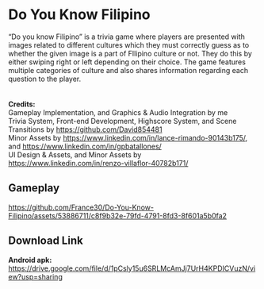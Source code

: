 # Do You Know Filipino
“Do you know Filipino” is a trivia game where players are presented with images related to different cultures which they must correctly guess as to whether the given image is a part of FIlipino culture or not. They do this by either swiping right or left depending on their choice. The game features multiple categories of culture and also shares information regarding each question to the player. 
<br/><br/><br/>
<b>Credits:</b>
<br/>Gameplay Implementation, and Graphics & Audio Integration by me
<br/>Trivia System, Front-end Development, Highscore System, and Scene Transitions by https://github.com/David854481
<br/>Minor Assets by https://www.linkedin.com/in/lance-rimando-90143b175/, and https://www.linkedin.com/in/gpbatallones/
<br/>UI Design & Assets, and Minor Assets by https://www.linkedin.com/in/renzo-villaflor-40782b171/

## Gameplay
https://github.com/France30/Do-You-Know-Filipino/assets/53886711/c8f9b32e-79fd-4791-8fd3-8f601a5b0fa2

## Download Link
<b>Android apk:</b> https://drive.google.com/file/d/1pCsly15u6SRLMcAmJj7UrH4KPDICVuzN/view?usp=sharing

